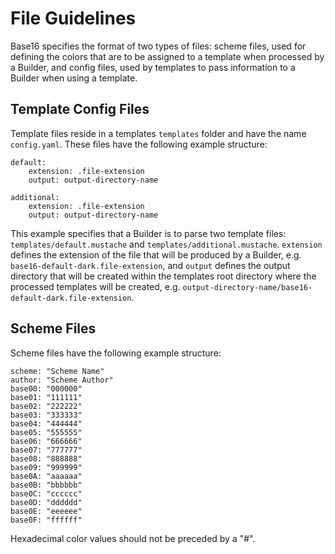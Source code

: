 # File Guidelines
Base16 specifies the format of two types of files: scheme files, used for defining the colors that are to be assigned to a template when processed by a Builder, and config files, used by templates to pass information to a Builder when using a template.

## Template Config Files
Template files reside in a templates `templates` folder and have the name `config.yaml`. These files have the following example structure:

    default: 
        extension: .file-extension
        output: output-directory-name
        
    additional: 
        extension: .file-extension
        output: output-directory-name

This example specifies that a Builder is to parse two template files: `templates/default.mustache` and `templates/additional.mustache`. `extension` defines the extension of the file that will be produced by a Builder, e.g. `base16-default-dark.file-extension`, and `output` defines the output directory that will be created within the templates root directory where the processed templates will be created, e.g. `output-directory-name/base16-default-dark.file-extension`.

## Scheme Files
Scheme files have the following example structure:

    scheme: "Scheme Name"
    author: "Scheme Author"
    base00: "000000"
    base01: "111111"
    base02: "222222"
    base03: "333333"
    base04: "444444"
    base05: "555555"
    base06: "666666"
    base07: "777777"
    base08: "888888"
    base09: "999999"
    base0A: "aaaaaa"
    base0B: "bbbbbb"
    base0C: "cccccc"
    base0D: "dddddd"
    base0E: "eeeeee"
    base0F: "ffffff"

Hexadecimal color values should not be preceded by a "#".